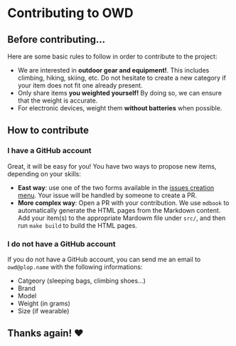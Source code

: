 # Contributing to OWD

## Before contributing...

Here are some basic rules to follow in order to contribute to the project:

* We are interested in **outdoor gear and equipment!**. This includes climbing, hiking, skiing, etc. Do not hesitate to create a new category if your item does not fit one already present.
* Only share items **you weighted yourself!** By doing so, we can ensure that the weight is accurate.
* For electronic devices, weight them **without batteries** when possible. 

## How to contribute

### I have a GitHub account

Great, it will be easy for you! You have two ways to propose new items, depending on your skills:

* **East way**: use one of the two forms available in the [issues creation menu](https://github.com/OpenWeightDatabase/OpenWeightDatabase/issues/new/choose). Your issue will be handled by someone to create a PR.
* **More complex way**: Open a PR with your contribution. We use `mdbook` to automatically generate the HTML pages from the Markdown content. Add your item(s) to the appropriate Mardowm file under `src/`, and then run `make build` to build the HTML pages. 

### I do not have a GitHub account

If you do not have a GitHub account, you can send me an email to `owd@plop.name` with the following informations:

* Catgeory (sleeping bags, climbing shoes...)
* Brand
* Model
* Weight (in grams)
* Size (if wearable)

## Thanks again! :heart:
